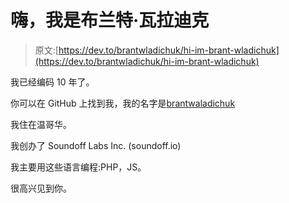 # 嗨，我是布兰特·瓦拉迪克

> 原文:[https://dev.to/brantwladichuk/hi-im-brant-wladichuk](https://dev.to/brantwladichuk/hi-im-brant-wladichuk)

我已经编码 10 年了。

你可以在 GitHub 上找到我，我的名字是[brantwaladichuk](https://github.com/BrantWladichuk)

我住在温哥华。

我创办了 Soundoff Labs Inc. (soundoff.io)

我主要用这些语言编程:PHP，JS。

很高兴见到你。